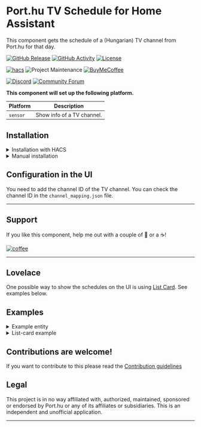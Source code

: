 # Port.hu TV Schedule for Home Assistant
This component gets the schedule of a (Hungarian) TV channel from Port.hu for that day.

[![GitHub Release][releases-shield]][releases]
[![GitHub Activity][commits-shield]][commits]
[![License][license-shield]](LICENSE)

[![hacs][hacsbadge]][hacs]
![Project Maintenance][maintenance-shield]
[![BuyMeCoffee][buymecoffeebadge]][buymecoffee]

[![Discord][discord-shield]][discord]
[![Community Forum][forum-shield]][forum]

**This component will set up the following platform.**

Platform | Description
-- | --
`sensor` | Show info of a TV channel.

## Installation

<details>
<summary>Installation with HACS</summary>

1. Go to any of the sections in HACS(integrations, frontend, automation).
1. Click on the 3 dots in the top right corner.
1. Select "Custom repositories"
1. Add this URL to the repository:
 `https://github.com/vorostamas/portHuTV-homeassistant`
1. Select the Integration category.
1. Click the "ADD" button.
1. Click on "Install" button.
</details>

<details>
<summary>Manual installation</summary>

1. Using the tool of choice open the directory (folder) for your HA configuration (where you find `configuration.yaml`).
2. If you do not have a `custom_components` directory (folder) there, you need to create it.
3. In the `custom_components` directory (folder) create a new folder called `porthutv`.
4. Download _all_ the files from the `custom_components/porthutv/` directory (folder) in this repository.
5. Place the files you downloaded in the new directory (folder) you created.
6. Restart Home Assistant
7. In the HA UI go to "Configuration" -> "Integrations" click "+" and search for "Port.hu TV"
</details>

## Configuration in the UI
You need to add the channel ID of the TV channel. You can check the channel ID in the `channel_mapping.json` file.

***

## Support
If you like this component, help me out with a couple of 🍻 or a ☕!

[![coffee](https://www.buymeacoffee.com/assets/img/custom_images/black_img.png)](https://www.buymeacoffee.com/tamasvoros)

***

## Lovelace
One possible way to show the schedules on the UI is using [List Card](https://github.com/iantrich/list-card). See examples below.

## Examples

<details>
<summary>Example entity</summary>

![entity-example]
</details>

<details>
<summary>List-card example</summary>

![list-card-example]
</details>

## Contributions are welcome!

If you want to contribute to this please read the [Contribution guidelines](CONTRIBUTING.md)

## Legal
This project is in no way affiliated with, authorized, maintained, sponsored or endorsed by Port.hu or any of its affiliates or subsidiaries. This is an independent and unofficial application.

***

[porthutv]: https://github.com/vorostamas/portHuTV-homeassistant
[buymecoffee]: https://www.buymeacoffee.com/tamasvoros
[buymecoffeebadge]: https://img.shields.io/badge/buy%20me%20a%20coffee-donate-yellow.svg?style=for-the-badge
[commits-shield]: https://img.shields.io/github/commit-activity/y/vorostamas/portHuTV-homeassistant?style=for-the-badge
[commits]: https://github.com/vorostamas/portHuTV-homeassistant/commits/master
[hacs]: https://github.com/custom-components/hacs
[hacsbadge]: https://img.shields.io/badge/HACS-Custom-orange.svg?style=for-the-badge
[discord]: https://discord.gg/Qa5fW2R
[discord-shield]: https://img.shields.io/discord/330944238910963714.svg?style=for-the-badge
[forum-shield]: https://img.shields.io/badge/community-forum-brightgreen.svg?style=for-the-badge
[forum]: https://community.home-assistant.io/
[license-shield]: https://img.shields.io/github/license/custom-components/blueprint.svg?style=for-the-badge
[maintenance-shield]: https://img.shields.io/badge/maintainer-Tamas%20Voros%20%40vorostamas-blue.svg?style=for-the-badge
[releases-shield]: https://img.shields.io/github/release/vorostamas/portHuTV-homeassistant.svg?style=for-the-badge
[releases]: https://github.com/vorostamas/portHuTV-homeassistant/releases
[entity-example]: entity-example.png
[list-card-example]: list-card-example.png

